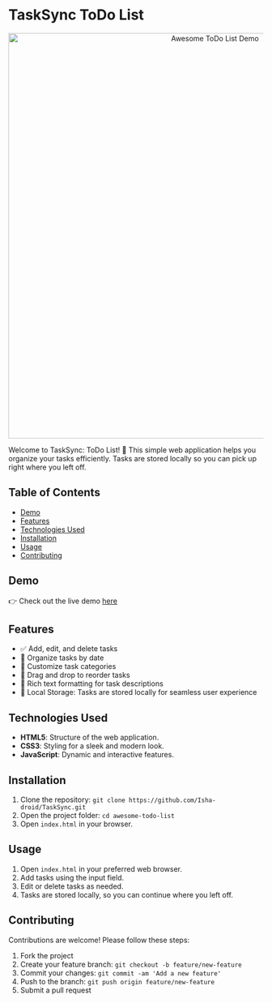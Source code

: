 # TaskSync ToDo List

<p align="center">
  <img src="Screenshot(193).png" alt="Awesome ToDo List Demo" width="800">
</p>
Welcome to TaskSync: ToDo List! 🚀 This simple web application helps you organize your tasks efficiently. Tasks are stored locally so you can pick up right where you left off.

## Table of Contents

- [Demo](#demo)
- [Features](#features)
- [Technologies Used](#technologies-used)
- [Installation](#installation)
- [Usage](#usage)
- [Contributing](#contributing)

## Demo

👉 Check out the live demo [here](https://golden-sopapillas-3aa0bf.netlify.app/)


## Features

- ✅ Add, edit, and delete tasks
- 📅 Organize tasks by date
- 🌈 Customize task categories
- 🔄 Drag and drop to reorder tasks
- 📝 Rich text formatting for task descriptions
- 💾 Local Storage: Tasks are stored locally for seamless user experience

## Technologies Used

- **HTML5**: Structure of the web application.
- **CSS3**: Styling for a sleek and modern look.
- **JavaScript**: Dynamic and interactive features.

## Installation

1. Clone the repository: `git clone https://github.com/Isha-droid/TaskSync.git`
2. Open the project folder: `cd awesome-todo-list`
3. Open `index.html` in your browser.

## Usage

1. Open `index.html` in your preferred web browser.
2. Add tasks using the input field.
3. Edit or delete tasks as needed.
4. Tasks are stored locally, so you can continue where you left off.

## Contributing

Contributions are welcome! Please follow these steps:

1. Fork the project
2. Create your feature branch: `git checkout -b feature/new-feature`
3. Commit your changes: `git commit -am 'Add a new feature'`
4. Push to the branch: `git push origin feature/new-feature`
5. Submit a pull request

